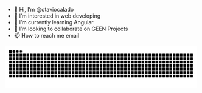 - 👋 Hi, I’m @otaviocalado
- 👀 I’m interested in web developing
- 🌱 I’m currently learning Angular
- 💞️ I’m looking to collaborate on GEEN Projects
- 📫 How to reach me email

<picture align="center">
  <source media="(prefers-color-scheme: dark)" srcset="https://raw.githubusercontent.com/otaviocalado/otaviocalado/output/github-contribution-grid-snake-dark.svg">
  <source media="(prefers-color-scheme: light)" srcset="https://raw.githubusercontent.com/otaviocalado/otaviocalado/output/github-contribution-grid-snake-dark.svg">
  <img align="center" alt="github contribution grid snake animation" src="https://raw.githubusercontent.com/otaviocalado/otaviocalado/output/github-contribution-grid-snake.svg">
</picture>
